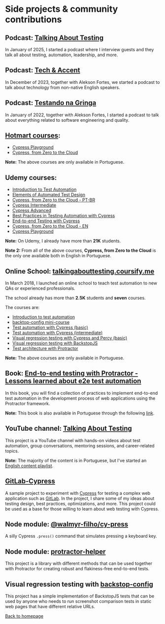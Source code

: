 # Side projects & community contributions

## Podcast: [Talking About Testing](https://open.spotify.com/show/5HFlqWkk6qtgJquUixyuKo?si=BBc1P9VERUu6T775YcbMXg)

In January of 2025, I started a podcast where I interview guests and they talk all about testing, automation, leadership, and more.

## Podcast: [Tech & Accent](https://open.spotify.com/show/1ZRRgVDduSSSkWmhwyQIIE)

In December of 2023, together with Alekson Fortes, we started a podcast to talk about technology from non-native English speakers.

## Podcast: [Testando na Gringa](https://anchor.fm/testando-na-gringa)

In January of 2022, together with Alekson Fortes, I started a podcast to talk about everything related to software engineering and quality.

## [Hotmart courses](https://hotmart.com/pt-br/club/talking-about-testing):

- [Cypress Playground](https://go.hotmart.com/W95121620B)
- [Cypress, from Zero to the Cloud](https://go.hotmart.com/Y93958150U)

**Note:** The above courses are only available in Portuguese.

## Udemy courses:

- [Introduction to Test Automation](https://www.udemy.com/course/introducao-aos-testes-automatizados/)
- [Elements of Automated Test Design](https://www.udemy.com/course/elementos-do-design-de-testes-automatizados/?referralCode=B0794A6F214DA875349E)
- [Cypress, from Zero to the Cloud - PT-BR](https://www.udemy.com/course/testes-automatizados-com-cypress-basico/)
- [Cypress Intermediate](https://www.udemy.com/course/testes-automatizados-com-cypress-intermediario/)
- [Cypress Advanced](https://www.udemy.com/course/testes-automatizados-com-cypress-avancado/)
- [Best Practices in Testing Automation with Cypress](https://www.udemy.com/course/boas-praticas-em-automacao-de-testes-com-cypress/?referralCode=53A9772BD676F93DC8A1)
- [End-to-end Testing with Cypress](https://www.udemy.com/course/testes-end-to-end-com-cypress/?referralCode=BFC58FC7B29F2F37904D)
- [Cypress, from Zero to the Cloud - EN](https://www.udemy.com/course/cypress-from-zero-to-the-cloud/?referralCode=CABCDDFA5ADBB7BE2E1A)
- [Cypress Playground](https://www.udemy.com/course/cypress-playground/?referralCode=56D642D77624C195062C)

**Note:** On Udemy, I already have more than **21K** students.

**Note 2:** From all of the above courses, **Cypress, from Zero to the Cloud** is the only one available both in English in Portuguese.

## Online School: [talkingabouttesting.coursify.me](http://talkingabouttesting.coursify.me)

In March 2018, I launched an online school to teach test automation to new QAs or experienced professionals.

The school already has more than **2.5K** students and **seven** courses.

The courses are:

- [Introduction to test automation](https://talkingabouttesting.coursify.me/courses/introducao-aos-testes-automatizados)
- [backtop-config mini-course](https://talkingabouttesting.coursify.me/courses/mini-curso-testes-de-regressao-visual-com-backstop-config)
- [Test automation with Cypress (basic)](https://talkingabouttesting.coursify.me/courses/testes-automatizados-com-cypress-basico)
- [Test automation with Cypress (intermediate)](https://talkingabouttesting.coursify.me/courses/testes-automatizados-com-cypress-intermediario)
- [Visual regression testing with Cypress and Percy (basic)](https://talkingabouttesting.coursify.me/courses/testes-automatizados-com-cypress-e-percy-basico)
- [Visual regression testing with BackstopJS](https://talkingabouttesting.coursify.me/courses/testes-de-regressao-visual-com-backstopjs)
- [Test architecture with Protractor](https://talkingabouttesting.coursify.me/courses/arquitetura-de-testes-com-protractor)

**Note:** The above courses are only available in Portuguese.

## Book: [End-to-end testing with Protractor - Lessons learned about e2e test automation](https://leanpub.com/end-to-end-testing-with-protractor)

In this book, you will find a collection of practices to implement end-to-end test automation in the development process of web applications using the Protractor framework.

**Note:** This book is also available in Portuguese through the following [link](http://casadocodigo.com.br/products/livro-protractor).

## YouTube channel: [Talking About Testing](https://www.youtube.com/talkingabouttesting)

This project is a YouTube channel with hands-on videos about test automation, group conversations, mentoring sessions, and career-related topics.

**Note:** The majority of the content is in Portuguese, but I've started an [English content playlist](https://youtube.com/playlist?list=PL-eblSNRj0QFCgBuHFSSJUeEYDm6wwvHI).

## [GitLab-Cypress](https://github.com/wlsf82/gitlab-cypress)

A sample project to experiment with [Cypress](https://cypress.io) for testing a complex web application such as [GitLab](https://hub.docker.com/r/wlsf82/gitlab-ce). In the project, I share some of my ideas about testing design, best practices, optimizations, and more. This project could be used as a base for those willing to learn about web testing with Cypress.

## Node module: [@walmyr-filho/cy-press](https://www.npmjs.com/package/@walmyr-filho/cy-press)

A silly Cypress `.press()` command that simulates pressing a keyboard key.

## Node module: [protractor-helper](http://npmjs.com/package/protractor-helper)

This project is a library with different methods that can be used together with Protractor for creating robust and flakiness-free end-to-end tests.

## Visual regression testing with [backstop-config](https://github.com/wlsf82/backstop-config)

This project has a simple implementation of BackstopJS tests that can be used by anyone who needs to run screenshot comparison tests in static web pages that have different relative URLs.

[Back to homepage](../README.md)
